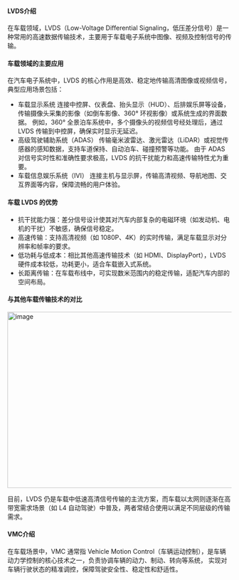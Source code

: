 #### LVDS介绍
在车载领域，LVDS（Low-Voltage Differential Signaling，低压差分信号）是一种常用的高速数据传输技术，主要用于车载电子系统中图像、视频及控制信号的传输。
#### 车载领域的主要应用
在汽车电子系统中，LVDS 的核心作用是高效、稳定地传输高清图像或视频信号，典型应用场景包括：
- 车载显示系统
连接中控屏、仪表盘、抬头显示（HUD）、后排娱乐屏等设备，传输摄像头采集的影像（如倒车影像、360° 环视影像）或系统生成的界面数据。
例如，360° 全景泊车系统中，多个摄像头的视频信号经处理后，通过 LVDS 传输到中控屏，确保实时显示无延迟。
- 高级驾驶辅助系统（ADAS）
传输毫米波雷达、激光雷达（LiDAR）或视觉传感器的感知数据，支持车道保持、自动泊车、碰撞预警等功能。
由于 ADAS 对信号实时性和准确性要求极高，LVDS 的抗干扰能力和高速传输特性尤为重要。
- 车载信息娱乐系统（IVI）
连接主机与显示屏，传输高清视频、导航地图、交互界面等内容，保障流畅的用户体验。
#### 车载 LVDS 的优势
- 抗干扰能力强：差分信号设计使其对汽车内部复杂的电磁环境（如发动机、电机的干扰）不敏感，确保信号稳定。
- 高速传输：支持高清视频（如 1080P、4K）的实时传输，满足车载显示对分辨率和帧率的要求。
- 低功耗与低成本：相比其他高速传输技术（如 HDMI、DisplayPort），LVDS 硬件成本较低，功耗更小，适合车载嵌入式系统。
- 长距离传输：在车载布线中，可实现数米范围内的稳定传输，适配汽车内部的空间布局。
#### 与其他车载传输技术的对比
<img width="1296" height="396" alt="image" src="https://github.com/user-attachments/assets/16721bff-2fa9-4d55-baa2-f68c392f7780" />

目前，LVDS 仍是车载中低速高清信号传输的主流方案，而车载以太网则逐渐在高带宽需求场景（如 L4 自动驾驶）中普及，两者常结合使用以满足不同层级的传输需求。

#### VMC介绍
在车载场景中，VMC 通常指 Vehicle Motion Control（车辆运动控制），是车辆动力学控制的核心技术之一，负责协调车辆的动力、制动、转向等系统，
实现对车辆行驶状态的精准调控，保障驾驶安全性、稳定性和舒适性。
